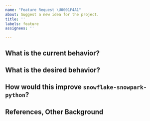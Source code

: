 ```yaml
---
name: "Feature Request \U0001F4A1"
about: Suggest a new idea for the project.
title: ''
labels: feature
assignees: ''

---
```


## What is the current behavior?

## What is the desired behavior?

## How would this improve `snowflake-snowpark-python`?

## References, Other Background
